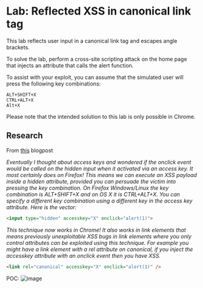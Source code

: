 # Lab: Reflected XSS in canonical link tag

 This lab reflects user input in a canonical link tag and escapes angle brackets.

To solve the lab, perform a cross-site scripting attack on the home page that injects an attribute that calls the alert function.

To assist with your exploit, you can assume that the simulated user will press the following key combinations:

    ALT+SHIFT+X
    CTRL+ALT+X
    Alt+X

Please note that the intended solution to this lab is only possible in Chrome. 

## Research

From [this](https://portswigger.net/research/xss-in-hidden-input-fields) blogpost

*Eventually I thought about access keys and wondered if the onclick event would be called on the hidden input when it activated via an access key. It most certainly does on Firefox! This means we can execute an XSS payload inside a hidden attribute, provided you can persuade the victim into pressing the key combination. On Firefox Windows/Linux the key combination is ALT+SHIFT+X and on OS X it is CTRL+ALT+X. You can specify a different key combination using a different key in the access key attribute. Here is the vector:*
```html
<input type="hidden" accesskey="X" onclick="alert(1)">
```

*This technique now works in Chrome! It also works in link elements that means previously unexploitable XSS bugs in link elements where you only control attributes can be exploited using this technique. For example you might have a link element with a rel attribute on canonical, if you inject the accesskey attribute with an onclick event then you have XSS.*

```html
<link rel="canonical" accesskey="X" onclick="alert(1)" />
```
POC:
![image](https://user-images.githubusercontent.com/83407557/211166009-e0e54f2b-1724-4421-a19c-d0ee4f8de0b3.png)

